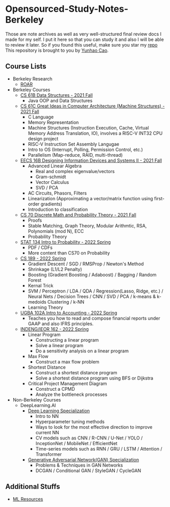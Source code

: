 # Opensourced-Study-Notes-Berkeley

Those are note archives as well as very well-structured final review docs I made for my self. I put it here so that you can study it and also I will be able to review it later. So if you found this useful, make sure you star my [repo](https://github.com/ToiletCommander/Opensourced-Study-Notes-Berkeley)
This repository is brought to you by [Yunhao Cao](https://github.com/ToiletCommander).

## Course Lists
- Berkeley Research
  - [ROAR](ROAR/)
- Berkeley Courses
  - [CS 61B Data Structures - 2021 Fall](CS61B/)
    - Java OOP and Data Structures
  - [CS 61C Great Ideas in Computer Architecture (Machine Structures) - 2021 Fall](CS61C/)
    - C Language
    - Memory Representation
    - Machine Structures (Instruction Execution, Cache, Virtual Memory Address Translation, IO), involves a RISC-V INT32 CPU design project
    - RISC-V Instruction Set Assembly Langugae
    - Intro to OS (Interrupt, Polling, Permission Control, etc.)
    - Parallelism (Map-reduce, RAID, multi-thread)
  - [EECS 16B Designing Information Devices and Systems II - 2021 Fall](EECS16B/)
    - Advanced Linear Algebra
      - Real and complex eigenvalue/vectors
      - Gram-schmidt
      - Vector Calculus
      - SVD / PCA
    - AC Circuits, Phasors, Filters
    - Linearization (Approximating a vector/matrix function using first-order gradients)
    - Introduction to classification
  - [CS 70 Discrete Math and Probability Theory - 2021 Fall](CS70/)
    - Proofs
    - Stable Matching, Graph Theory, Modular Arithmtic, RSA, Polynomials (mod N), ECC
    - Probability Theory
  - [STAT 134 Intro to Probability - 2022 Spring](STAT134/)
    - PDF / CDFs
    - More content than CS70 on Probability
  - [CS 189 - 2022 Spring](CS189/)
    - Gradient Descent / SGD / RMSProp / Newton's Method
    - Shrinkage (L1/L2 Penalty)
    - Boosting (Gradient Boosting / Adaboost) / Bagging / Random Forest
    - Kernal Trick
    - SVM / Perceptron / LDA / QDA / Regression(Lasso, Ridge, etc.) / Neural Nets / Decision Trees / CNN / SVD / PCA / k-means & k-medoids Clustering / k-NN
    - Learning Theory
  - [UGBA 102A Intro to Accounting - 2022 Spring](UGBA102A/)
    - Teaches you how to read and compose financial reports under GAAP and also IFRS principles.
  - [INDENG/IEOR 162 - 2022 Spring](INDENG162/)
    - Linear Program
      - Constructing a linear program
      - Solve a linear program
      - Do a sensitivity analysis on a linear program
    - Max Flow
      - Construct a max flow problem
    - Shortest Distance
      - Construct a shortest distance program
      - Solve a shortest distance program using BFS or Dijkstra
    - Critical Project Management Diagram
      - Construct a CPMD
      - Analyze the bottleneck processes
- Non-Berkeley Courses
  - DeepLearning.AI
    - [Deep Learning Specialization](DLSpecialization/)
      - Intro to NN
      - Hyperparameter tuning methods
      - Ways to look for the most effective direction to improve current NN
      - CV models such as CNN / R-CNN / U-Net / YOLO / InceptionNet / MobileNet / EfficientNet
      - Time-series models such as RNN / GRU / LSTM / Attention / Transformer
    - [Generative Adversarial Network(GAN) Specialization](GANSpecialization/)
      - Problems & Techniques in GAN Networks
      - DCGAN / Conditional GAN / StyleGAN / CycleGAN

## Additional Stuffs
- [ML Resources](MLResources.md)